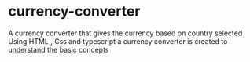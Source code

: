# currency-converter
A currency converter that gives the currency based on country selected<br>
Using HTML , Css and typescript a currency converter is created to understand the basic concepts<br>
